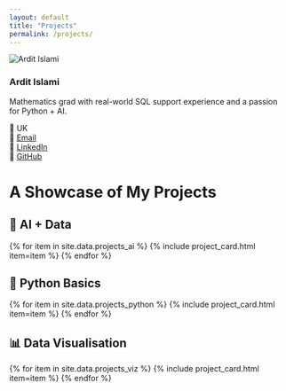 ```yaml
---
layout: default
title: "Projects"
permalink: /projects/
---
```


<div class="page-container">
  <div class="main-wrapper">
    <aside class="sidebar">
      <img src="/assets/images/bio-photo.png" alt="Ardit Islami" class="bio-photo">
      <h3>Ardit Islami</h3>
      <p>Mathematics grad with real-world SQL support experience and a passion for Python + AI.</p>
      <p>
        📍 UK<br>
        📧 <a href="mailto:arditislami.pro@gmail.com">Email</a><br>
        💼 <a href="https://linkedin.com/in/ardit-islami">LinkedIn</a><br>
        🐙 <a href="https://github.com/Ardit-Islami">GitHub</a>
      </p>
    </aside>
    <div class="content-column">
      <div class="about-spacer"></div>
      <div class="projects-content-container">
      <h1 class="projects-main-title">A Showcase of My Projects</h1>
        <section class="project-section">
          <h2 class="project-category-title">🤖 AI + Data</h2>
          <div class="project-grid-wrapper scrollable">
            {% for item in site.data.projects_ai %}
              {% include project_card.html item=item %}
            {% endfor %}
          </div>
        </section>
        <section class="project-section">
          <h2 class="project-category-title">🐍 Python Basics</h2>
          <div class="project-grid-wrapper scrollable">
            {% for item in site.data.projects_python %}
              {% include project_card.html item=item %}
            {% endfor %}
          </div>
        </section>
        <section class="project-section" data-type="viz">
          <h2 class="project-category-title">📊 Data Visualisation</h2>
          <div class="project-grid-wrapper scrollable">
            {% for item in site.data.projects_viz %}
              {% include project_card.html item=item %}
            {% endfor %}
          </div>
        </section>
      </div>
    </div>
  </div>
</div>